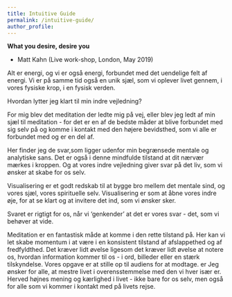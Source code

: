 ```yaml
---
title: Intuitive Guide
permalink: /intuitive-guide/
author_profile: 
---
```


**What you desire, desire you**
- Matt Kahn (Live work-shop, London, May 2019)



Alt er energi, og vi er også energi, forbundet med det uendelige felt af energi. Vi er på samme tid også en unik sjæl, som vi oplever livet gennem, i vores fysiske krop, i en fysisk verden.


Hvordan lytter jeg klart til min indre vejledning? 

For mig blev det meditation der ledte mig på vej, eller blev jeg ledt af min sjæl til meditation - for det er en af de bedste måder at blive forbundet med sig selv på og komme i kontakt med den højere bevidsthed, som vi alle er forbundet med og er en del af. 

Her finder jeg de svar,som ligger udenfor min begrænsede mentale og analytiske sans. Det er også i denne mindfulde tilstand at dit nærvær mærkes i kroppen. Og at vores indre vejledning giver svar på det liv, som vi ønsker at skabe for os selv.

Visualisering er et godt redskab til at bygge bro mellem det mentale sind, og vores sjæl, vores spirituelle selv. Visualisering er som at åbne vores indre øje, for at se klart og at invitere det ind, som vi ønsker sker. 

Svaret er rigtigt for os, når vi ‘genkender’ at det er vores svar - det, som vi behøver at vide.

Meditation er en fantastisk måde at komme i den rette tilstand på. Her kan vi let skabe momentum i at være i en konsistent tilstand af afslappethed og af fredfyldthed. Det kræver lidt øvelse ligesom det kræver lidt øvelse at notere os, hvordan information kommer til os - i ord, billeder eller en stærk tilskyndelse. Vores opgave er at stille op til audiens for at modtage.
 er
Jeg ønsker for alle, at mestre livet i overensstemmelse med den vi hver især er. Herved højnes mening og kærlighed i livet - ikke bare for os selv, men også for alle som vi kommer i kontakt med på livets rejse.


